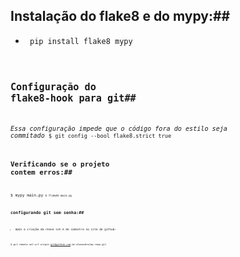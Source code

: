 ## Instalação do flake8 e do mypy:##
- <code> pip install flake8 mypy <code>
  
## Configuração do flake8-hook para git##
*Essa configuração impede que o código fora do estilo seja commitado*
<code>$ git config --bool flake8.strict true <code>

## Verificando se o projeto contem erros:##
<code>$ mypy main.py<code>
<code>$ flake8 main.py<code>

## configurando git sem senha:##
- Após a criação da chave ssh e do cadastro no site do github:

<code>$ git remote set-url origin git@github.com:im-alexandre/my-repo.git<code>
